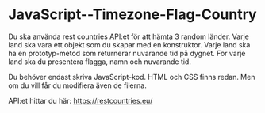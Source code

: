 # JavaScript--Timezone-Flag-Country

Du ska använda rest countries API:et för att hämta 3 random länder. Varje land ska vara ett objekt som du skapar med en konstruktor. Varje land ska ha en prototyp-metod som returnerar nuvarande tid på dygnet. För varje land ska du presentera flagga, namn och nuvarande tid. 

Du behöver endast skriva JavaScript-kod. HTML och CSS finns redan. Men om du vill får du modifiera även de filerna. 

API:et hittar du här: https://restcountries.eu/  


